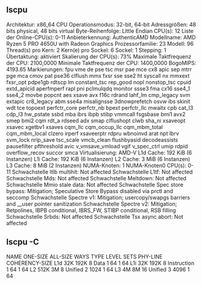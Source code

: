 ## lscpu

Architektur:                     x86_64
CPU Operationsmodus:             32-bit, 64-bit
Adressgrößen:                    48 bits physical, 48 bits virtual
Byte-Reihenfolge:                Little Endian
CPU(s):                          12
Liste der Online-CPU(s):         0-11
Anbieterkennung:                 AuthenticAMD
Modellname:                      AMD Ryzen 5 PRO 4650U with Radeon Graphics
Prozessorfamilie:                23
Modell:                          96
Thread(s) pro Kern:              2
Kern(e) pro Sockel:              6
Sockel:                          1
Stepping:                        1
Übertaktung:                     aktiviert
Skalierung der CPU(s):           73%
Maximale Taktfrequenz der CPU:   2100,0000
Minimale Taktfrequenz der CPU:   1400,0000
BogoMIPS:                        4193.65
Markierungen:                    fpu vme de pse tsc msr pae mce cx8 apic sep mtrr pge mca cmov pat pse36 clflush mmx fxsr sse sse2 ht syscall nx mmxext fxsr_opt pdpe1gb rdtscp lm constant_tsc rep_good nopl nonstop_tsc cpuid extd_apicid aperfmperf rapl pni pclmulqdq monitor ssse3 fma cx16 sse4_1 sse4_2 movbe popcnt aes xsave avx f16c rdrand lahf_lm cmp_legacy svm extapic cr8_legacy abm sse4a misalignsse 3dnowprefetch osvw ibs skinit wdt tce topoext perfctr_core perfctr_nb bpext perfctr_llc mwaitx cpb cat_l3 cdp_l3 hw_pstate ssbd mba ibrs ibpb stibp vmmcall fsgsbase bmi1 avx2 smep bmi2 cqm rdt_a rdseed adx smap clflushopt clwb sha_ni xsaveopt xsavec xgetbv1 xsaves cqm_llc cqm_occup_llc cqm_mbm_total cqm_mbm_local clzero irperf xsaveerptr rdpru wbnoinvd arat npt lbrv svm_lock nrip_save tsc_scale vmcb_clean flushbyasid decodeassists pausefilter pfthreshold avic v_vmsave_vmload vgif v_spec_ctrl umip rdpid overflow_recov succor smca
Virtualisierung:                 AMD-V
L1d Cache:                       192 KiB (6 Instanzen)
L1i Cache:                       192 KiB (6 Instanzen)
L2 Cache:                        3 MiB (6 Instanzen)
L3 Cache:                        8 MiB (2 Instanzen)
NUMA-Knoten:                     1
NUMA-Knoten0 CPU(s):             0-11
Schwachstelle Itlb multihit:     Not affected
Schwachstelle L1tf:              Not affected
Schwachstelle Mds:               Not affected
Schwachstelle Meltdown:          Not affected
Schwachstelle Mmio stale data:   Not affected
Schwachstelle Spec store bypass: Mitigation; Speculative Store Bypass disabled via prctl and seccomp
Schwachstelle Spectre v1:        Mitigation; usercopy/swapgs barriers and __user pointer sanitization
Schwachstelle Spectre v2:        Mitigation; Retpolines, IBPB conditional, IBRS_FW, STIBP conditional, RSB filling
Schwachstelle Srbds:             Not affected
Schwachstelle Tsx async abort:   Not affected

## lscpu -C

NAME ONE-SIZE ALL-SIZE WAYS TYPE        LEVEL SETS PHY-LINE COHERENCY-SIZE
L1d       32K     192K    8 Data            1   64        1             64
L1i       32K     192K    8 Instruction     1   64        1             64
L2       512K       3M    8 Unified         2 1024        1             64
L3         4M       8M   16 Unified         3 4096        1             64